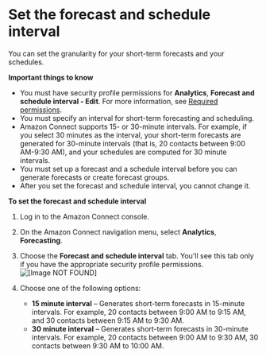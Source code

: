 # Set the forecast and schedule interval<a name="set-forecast-scheduling-interval"></a>

You can set the granularity for your short\-term forecasts and your schedules\.

**Important things to know**
+ You must have security profile permissions for **Analytics**, **Forecast and schedule interval \- Edit**\. For more information, see [Required permissions](required-optimization-permissions.md)\.
+ You must specify an interval for short\-term forecasting and scheduling\.
+ Amazon Connect supports 15\- or 30\-minute intervals\. For example, if you select 30 minutes as the interval, your short\-term forecasts are generated for 30\-minute intervals \(that is, 20 contacts between 9:00 AM\-9:30 AM\), and your schedules are computed for 30 minute intervals\.
+ You must set up a forecast and a schedule interval before you can generate forecasts or create forecast groups\. 
+ After you set the forecast and schedule interval, you cannot change it\.

**To set the forecast and schedule interval**

1. Log in to the Amazon Connect console\.

1. On the Amazon Connect navigation menu, select **Analytics**, **Forecasting**\.

1. Choose the **Forecast and schedule interval** tab\. You'll see this tab only if you have the appropriate security profile permissions\.  
![\[Image NOT FOUND\]](http://docs.aws.amazon.com/connect/latest/adminguide/images/wfm-forecast-schedule-interval.png)

1. Choose one of the following options:
   + **15 minute interval** – Generates short\-term forecasts in 15\-minute intervals\. For example, 20 contacts between 9:00 AM to 9:15 AM, and 30 contacts between 9:15 AM to 9:30 AM\.
   + **30 minute interval** – Generates short\-term forecasts in 30\-minute intervals\. For example, 20 contacts between 9:00 AM to 9:30 AM, 30 contacts between 9:30 AM to 10:00 AM\.